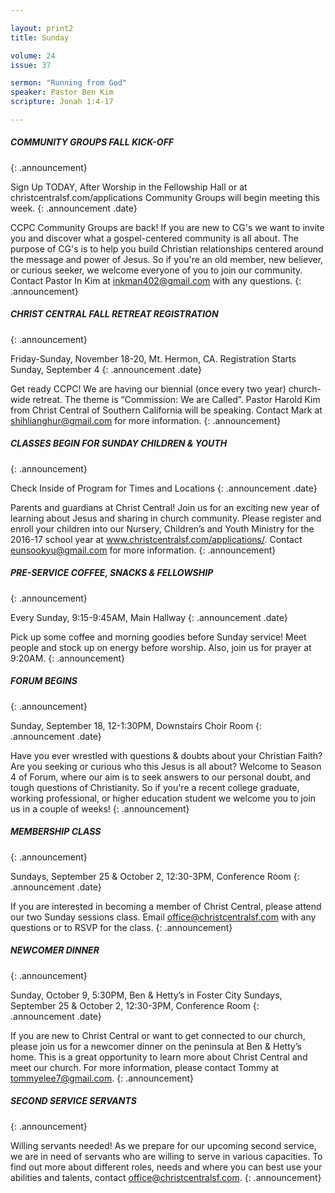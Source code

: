 ```yaml
--- 

layout: print2
title: Sunday

volume: 24
issue: 37

sermon: "Running from God"
speaker: Pastor Ben Kim
scripture: Jonah 1:4-17

---
```


##### COMMUNITY GROUPS FALL KICK-OFF
{: .announcement}

Sign Up TODAY, After Worship in the Fellowship Hall or at christcentralsf.com/applications
Community Groups will begin meeting this week.
{: .announcement .date}

CCPC Community Groups are back! If you are new to CG's we want to invite you and discover what a gospel-centered community is all about. The purpose of CG's is to help you build Christian relationships centered around the message and power of Jesus. So if you're an old member, new believer, or curious seeker, we welcome everyone of you to join our community. Contact Pastor In Kim at inkman402@gmail.com with any questions.
{: .announcement}

##### CHRIST CENTRAL FALL RETREAT REGISTRATION
{: .announcement}

Friday-Sunday, November 18-20, Mt. Hermon, CA. Registration Starts Sunday, September 4
{: .announcement .date}

Get ready CCPC! We are having our biennial (once every two year) church-wide retreat. The theme is “Commission: We are Called”. Pastor Harold Kim from Christ Central of Southern California will be speaking. Contact Mark at shihlianghur@gmail.com for more information.
{: .announcement}

##### CLASSES BEGIN FOR SUNDAY CHILDREN & YOUTH
{: .announcement}

Check Inside of Program for Times and Locations
{: .announcement .date}

Parents and guardians at Christ Central! Join us for an exciting new year of learning about Jesus and sharing in church community. Please register and enroll your children into our Nursery, Children’s and Youth Ministry for the 2016-17 school year at www.christcentralsf.com/applications/. Contact eunsookyu@gmail.com for more information.
{: .announcement}

##### PRE-SERVICE COFFEE, SNACKS & FELLOWSHIP
{: .announcement}

Every Sunday, 9:15-9:45AM, Main Hallway
{: .announcement .date}

Pick up some coffee and morning goodies before Sunday service! Meet people and stock up on energy before worship. Also, join us for prayer at 9:20AM.
{: .announcement}

##### FORUM BEGINS
{: .announcement}

Sunday, September 18, 12-1:30PM, Downstairs Choir Room
{: .announcement .date}

Have you ever wrestled with questions & doubts about your Christian Faith? Are you seeking or curious who this Jesus is all about? Welcome to Season 4 of Forum, where our aim is to seek answers to our personal doubt, and tough questions of Christianity. So if you're a recent college graduate, working professional, or higher education student we welcome you to join us in a couple of weeks!
{: .announcement}

##### MEMBERSHIP CLASS
{: .announcement}

Sundays, September 25 & October 2, 12:30-3PM, Conference Room
{: .announcement .date}

If you are interested in becoming a member of Christ Central, please attend our two Sunday sessions class. Email office@christcentralsf.com with any questions or to RSVP for the class.
{: .announcement}

##### NEWCOMER DINNER
{: .announcement}

Sunday, October 9, 5:30PM, Ben & Hetty’s in Foster City
Sundays, September 25 & October 2, 12:30-3PM, Conference Room
{: .announcement .date}

If you are new to Christ Central or want to get connected to our church, please join us for a newcomer dinner on the peninsula at Ben & Hetty’s home. This is a great opportunity to learn more about Christ Central and meet our church. For more information, please contact Tommy at tommyelee7@gmail.com.
{: .announcement}

##### SECOND SERVICE SERVANTS
{: .announcement}

Willing servants needed! As we prepare for our upcoming second service, we are in need of servants who are willing to serve in various capacities. To find out more about different roles, needs and where you can best use your abilities and talents, contact office@christcentralsf.com.
{: .announcement}